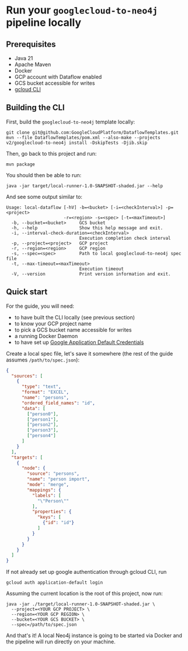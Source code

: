 # Run your `googlecloud-to-neo4j` pipeline locally

## Prerequisites

 - Java 21
 - Apache Maven
 - Docker
 - GCP account with Dataflow enabled
 - GCS bucket accessible for writes
 - [gcloud CLI](https://cloud.google.com/sdk/docs/install)

## Building the CLI

First, build the `googlecloud-to-neo4j` template locally:

```shell
git clone git@github.com:GoogleCloudPlatform/DataflowTemplates.git
mvn --file DataflowTemplates/pom.xml --also-make --projects v2/googlecloud-to-neo4j install -DskipTests -Djib.skip
```

Then, go back to this project and run:

```shell
mvn package
```

You should then be able to run:

```shell
java -jar target/local-runner-1.0-SNAPSHOT-shaded.jar --help
```

And see some output similar to:
```shell
Usage: local-dataflow [-hV] -b=<bucket> [-i=<checkInterval>] -p=<project>
                      -r=<region> -s=<spec> [-t=<maxTimeout>]
  -b, --bucket=<bucket>     GCS bucket
  -h, --help                Show this help message and exit.
  -i, --interval-check-duration=<checkInterval>
                            Execution completion check interval
  -p, --project=<project>   GCP project
  -r, --region=<region>     GCP region
  -s, --spec=<spec>         Path to local googlecloud-to-neo4j spec file
  -t, --max-timeout=<maxTimeout>
                            Execution timeout
  -V, --version             Print version information and exit.
```

## Quick start

For the guide, you will need:

 - to have built the CLI locally (see previous section)
 - to know your GCP project name
 - to pick a GCS bucket name accessible for writes
 - a running Docker Daemon
 - to have set up [Google Application Default Credentials](https://cloud.google.com/docs/authentication/provide-credentials-adc#how-to)

Create a local spec file, let's save it somewhere (the rest of the guide assumes `/path/to/spec.json`):

```json
{
  "sources": [
    {
      "type": "text",
      "format": "EXCEL",
      "name": "persons",
      "ordered_field_names": "id",
      "data": [
        ["person0"],
        ["person1"],
        ["person2"],
        ["person3"],
        ["person4"]
      ]
    }
  ],
  "targets": [
    {
      "node": {
        "source": "persons",
        "name": "person import",
        "mode": "merge",
        "mappings": {
          "labels": [
            "\"Person\""
          ],
          "properties": {
            "keys": [
              {"id": "id"}
            ]
          }
        }
      }
    }
  ]
}
```

If not already set up google authentication through gcloud CLI, run
```shell
gcloud auth application-default login
```

Assuming the current location is the root of this project, now run:
```shell
java -jar ./target/local-runner-1.0-SNAPSHOT-shaded.jar \
  --project=<YOUR GCP PROJECT> \
  --region=<YOUR GCP REGION> \
  --bucket=<YOUR GCS BUCKET> \
  --spec=/path/to/spec.json
```
And that's it!
A local Neo4j instance is going to be started via Docker and the pipeline will run directly on your machine. 

